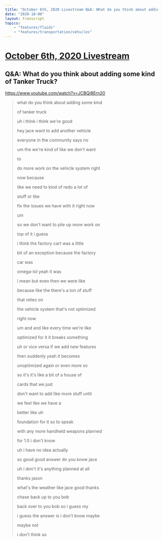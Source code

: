 ```yaml
---
title: "October 6th, 2020 Livestream Q&A: What do you think about adding some kind of Tanker Truck?"
date: "2020-10-06"
layout: transcript
topics:
    - "features/fluids"
    - "features/transportation/vehicles"
---
```

# [October 6th, 2020 Livestream](../2020-10-06.md)
## Q&A: What do you think about adding some kind of Tanker Truck?
https://www.youtube.com/watch?v=JCBQj8Ern20
> what do you think about adding some kind
> 
> of tanker truck
> 
> uh i think i think we're good
> 
> hey jace want to add another vehicle
> 
> everyone in the community says no
> 
> um the we're kind of like we don't want
> 
> to
> 
> do more work on the vehicle system right
> 
> now because
> 
> like we need to kind of redo a lot of
> 
> stuff or like
> 
> fix the issues we have with it right now
> 
> um
> 
> so we don't want to pile up more work on
> 
> top of it i guess
> 
> i think the factory cart was a little
> 
> bit of an exception because the factory
> 
> car was
> 
> omega-lol yeah it was
> 
> i mean but even then we were like
> 
> because like the there's a ton of stuff
> 
> that relies on
> 
> the vehicle system that's not optimized
> 
> right now
> 
> um and and like every time we're like
> 
> optimized for it it breaks something
> 
> uh or vice versa if we add new features
> 
> then suddenly yeah it becomes
> 
> unoptimized again or even more so
> 
> so it's it's like a bit of a house of
> 
> cards that we just
> 
> don't want to add like more stuff until
> 
> we feel like we have a
> 
> better like uh
> 
> foundation for it so to speak
> 
> with any more handheld weapons planned
> 
> for 1.0 i don't know
> 
> uh i have no idea actually
> 
> so good good answer do you know jace
> 
> uh i don't it's anything planned at all
> 
> thanks jason
> 
> what's the weather like jace good thanks
> 
> chase back up to you bob
> 
> back over to you bob so i guess my
> 
> i guess the answer is i don't know maybe
> 
> maybe not
> 
> i don't think so
> 
